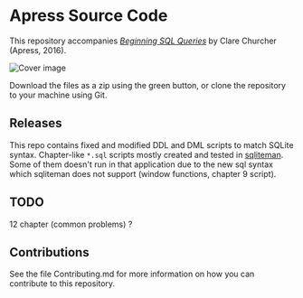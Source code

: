 # Apress Source Code

This repository accompanies [*Beginning SQL Queries*](http://www.apress.com/9781484219546) by Clare Churcher (Apress, 2016).

![Cover image](9781484219546.jpg)

Download the files as a zip using the green button, or clone the repository to your machine using Git.

## Releases

This repo contains fixed and modified DDL and DML scripts to match SQLite syntax. Chapter-like `*.sql` scripts mostly created and tested in [sqliteman](https://sourceforge.net/projects/sqliteman/). Some of them doesn't run in that application due to the new sql syntax which sqliteman does not support (window functions, chapter 9 script).

## TODO

12 chapter (common problems) ?

## Contributions

See the file Contributing.md for more information on how you can contribute to this repository.

